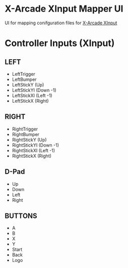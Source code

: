 # X-Arcade XInput Mapper UI

UI for mapping conifguration files for [X-Arcade XInput](https://github.com/mikew/xarcade-xinput)

# Controller Inputs (XInput)

## LEFT

- LeftTrigger
- LeftBumper
- LeftStickY (Up)
- LeftStickYI (Down -1)
- LeftStickXI (Left -1)
- LeftStickX (Right)

## RIGHT

- RightTrigger
- RightBumper
- RightStickY (Up)
- RightStickYI (Down -1)
- RightStickXI (Left -1)
- RightStickX (Right)

## D-Pad

- Up
- Down
- Left
- Right

## BUTTONS

- A
- B
- X
- Y
- Start
- Back
- Logo
